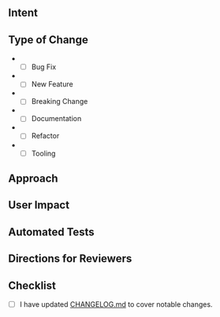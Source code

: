 <!-- Provide a general summary of your changes in the title. -->
<!-- Examples: Updates pull request template -->

## Intent

<!-- Describe what problem you are addressing in this pull request. -->
<!-- If this change is associated with an open issue, please link to it here. -->
<!-- Example: "Resolves #24" -->
<!-- See https://docs.github.com/en/issues/tracking-your-work-with-issues/linking-a-pull-request-to-an-issue -->

## Type of Change

<!-- What types of changes does your code introduce? Put an `x` in all the boxes that apply. -->
<!-- If you check more than one box, you may need to refactor this change into separate pull requests -->

- - [ ] Bug Fix <!-- A change which fixes an existing issue -->
- - [ ] New Feature <!-- A change which adds additional functionality -->
- - [ ] Breaking Change <!-- A breaking change which causes existing functionality to change -->
- - [ ] Documentation <!-- User or developer documentation -->
- - [ ] Refactor <!-- Code restructuring -->
- - [ ] Tooling <!-- Build, CI, or release scripts and configuration -->

## Approach

<!-- Describe how you solved this problem and any trade-offs you encountered. -->
<!-- Link any additional documentation associated with this change here -->

## User Impact

<!-- Describe how this change will affect users. -->
<!-- Specifically changes to the flow and trade-offs we are making. -->

## Automated Tests

<!-- Describe the automated tests associated with this change. -->
<!-- If automated tests are not included in this change, please state why. -->

## Directions for Reviewers

<!-- Provide steps for reviewers to validate this change manually. -->

## Checklist

<!--- Go over all the following points, and put an `x` in all the boxes that apply: -->
<!--- If you need clarification on any of these, feel free to ask. We're here to help! -->

- [ ] I have updated [CHANGELOG.md](../CHANGELOG.md) to cover notable changes.
